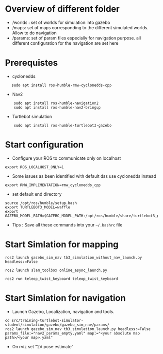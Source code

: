 # Overview of different folder
- /worlds : set of worlds for simulation into gazebo
- /maps: set of maps corresponding to the different simulated worlds. Allow to do navigation
- /params: set of param files especially for navigation purpose. all different configuration for the navigation are set here

# Prerequistes
- cyclonedds
```
   sudo apt install ros-humble-rmw-cyclonedds-cpp
```
- Nav2
```
    sudo apt install ros-humble-navigation2
    sudo apt install ros-humble-nav2-bringup
```
- Turtlebot simulation
```
    sudo apt install ros-humble-turtlebot3-gazebo
```

# Start configuration
- Configure your ROS to communicate only on localhost
```
export ROS_LOCALHOST_ONLY=1
```  
- Some issues as been identified with default dss use cyclonedds instead
```
export RMW_IMPLEMENTATION=rmw_cyclonedds_cpp
```
- set default end directory 

```
source /opt/ros/humble/setup.bash
export TURTLEBOT3_MODEL=waffle
export GAZEBO_MODEL_PATH=$GAZEBO_MODEL_PATH:/opt/ros/humble/share/turtlebot3_gazebo/models
```
- Tips : Save all these commands into your `~/.bashrc` file

# Start Simlation for mapping

```
ros2 launch gazebo_sim_nav tb3_simulation_without_nav_launch.py headless:=False
```

```
ros2 launch slam_toolbox online_async_launch.py
```

```
ros2 run teleop_twist_keyboard teleop_twist_keyboard
```

# Start Simlation for navigation

- Launch Gazebo, Localization, navigation and tools.

```
cd src/training-turtlebot-simulator-student/simulation/gazebo/gazebo_sim_nav/params/
ros2 launch gazebo_sim_nav tb3_simulation_launch.py headless:=False params_file:="nav2_params_empty.yaml" map:="<your absolute map path>/<your map>.yaml"
```

- On rviz set "2d pose estimate" 